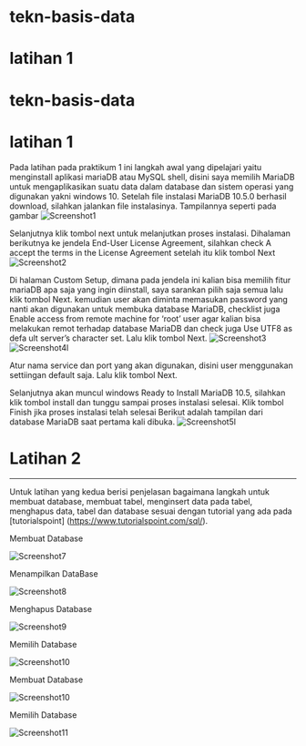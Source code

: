 # tekn-basis-data
# latihan 1
# tekn-basis-data
# latihan 1
Pada latihan pada praktikum 1 ini langkah awal yang dipelajari yaitu menginstall aplikasi mariaDB atau MySQL shell, disini saya memilih MariaDB untuk mengaplikasikan suatu data dalam database dan sistem operasi yang digunakan yakni windows 10.
Setelah file instalasi MariaDB 10.5.0 berhasil download, silahkan jalankan file instalasinya. Tampilannya seperti pada gambar
![Screenshot1](Screenshot1.png)

Selanjutnya klik tombol next untuk melanjutkan proses instalasi. Dihalaman berikutnya ke jendela End-User License Agreement, silahkan check A accept the terms in the License Agreement setelah itu klik tombol Next
![Screenshot2](Screenshot2.png)

Di halaman Custom Setup, dimana pada jendela ini kalian bisa memilih fitur mariaDB apa saja yang ingin diinstall, saya sarankan pilih saja semua lalu klik tombol Next. kemudian user akan diminta memasukan password yang nanti akan digunakan untuk membuka database MariaDB, checklist juga Enable access from remote machine for ‘root’ user agar kalian bisa melakukan remot terhadap database MariaDB dan check juga Use UTF8 as defa ult server’s character set. Lalu klik tombol Next. 
![Screenshot3](Screenshot3.png)
![Screenshot4l](Screenshot4l.png)

Atur nama service dan port yang akan digunakan, disini user menggunakan settiingan default saja. Lalu klik tombol Next.

Selanjutnya akan muncul windows Ready to Install MariaDB 10.5, silahkan klik tombol install dan tunggu sampai proses instalasi selesai.
Klik tombol Finish jika proses instalasi telah selesai
Berikut adalah tampilan dari database MariaDB saat pertama kali dibuka.
![Screenshot5l](Screenshot5l.png)

# Latihan 2
---
Untuk latihan yang kedua berisi penjelasan bagaimana langkah untuk membuat database, membuat tabel, menginsert data pada tabel, menghapus data, tabel dan database sesuai dengan tutorial yang ada pada [tutorialspoint]
(https://www.tutorialspoint.com/sql/). 

Membuat Database

![Screenshot7](Screenshot7.png)

Menampilkan DataBase

![Screenshot8](Screenshot8.png)

Menghapus Database

![Screenshot9](Screenshot9.png)

Memilih Database

![Screenshot10](Screenshot10.png)

Membuat Database

![Screenshot10](Screenshot10.png)

Memilih Database

![Screenshot11](Screenshot11.png)

